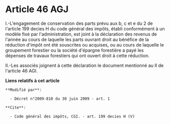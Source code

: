# Article 46 AGJ

I.-L'engagement de conservation des parts prévu aux b, c et e du 2 de l'article 199 decies H du code général des impôts,
établi conformément à un modèle fixé par l'administration, est joint à la déclaration des revenus de l'année au cours de
laquelle les parts ouvrant droit au bénéfice de la réduction d'impôt ont été souscrites ou acquises, ou au cours de laquelle
le groupement forestier ou la société d'épargne forestière a payé les dépenses de travaux forestiers qui ont ouvert droit à
cette réduction. 

II.-Les associés joignent à cette déclaration le document mentionné au II de l'article 46 AGI.

**Liens relatifs à cet article**

	**Modifié par**:

	  - Décret n°2009-810 du 30 juin 2009 - art. 1

	**Cite**:

	  - Code général des impôts, CGI. - art. 199 decies H (V)
